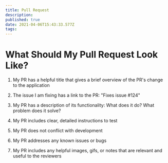 ```yaml
---
title: Pull Request
description: 
published: true
date: 2021-04-06T15:43:33.577Z
tags: 
---
```


# What Should My Pull Request Look Like?

1. My PR has a helpful title that gives a brief overview of the PR's change to the application 

2. The issue I am fixing has a link to the PR: "Fixes issue #124"

3. My PR has a description of its functionality: What does it do? What problem does it solve?

4. My PR includes clear, detailed instructions to test

5. My PR does not conflict with development 

6. My PR addresses any known issues or bugs

7. My PR includes any helpful images, gifs, or notes that are relevant and useful to the reviewers

